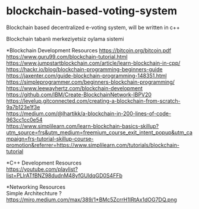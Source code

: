 # blockchain-based-voting-system
Blockchain based decentralized e-voting system, will be written in c++

Blockchain tabanlı merkeziyetsiz oylama sistemi


*Blockchain Development Resources
https://bitcoin.org/bitcoin.pdf  
https://www.guru99.com/blockchain-tutorial.html  
https://www.jumpstartblockchain.com/article/learn-blockchain-in-cpp/  
https://hackr.io/blog/blockchain-programming-beginners-guide  
https://jaxenter.com/guide-blockchain-programming-148351.html  
https://simpleprogrammer.com/beginners-blockchain-programming/  
https://www.leewayhertz.com/blockchain-development  
https://github.com/IBM/Create-BlockchainNetwork-IBPV20  
https://levelup.gitconnected.com/creating-a-blockchain-from-scratch-9a7b123e1f3e  
https://medium.com/@lhartikk/a-blockchain-in-200-lines-of-code-963cc1cc0e54  
https://www.simplilearn.com/learn-blockchain-basics-skillup?utm_source=frs&utm_medium=freemium_course_exit_intent_popup&utm_campaign=frs-tutorial-skillup-course-promotion&referrer=https://www.simplilearn.com/tutorials/blockchain-tutorial  

*C++ Development Resources  
https://youtube.com/playlist?list=PLlrATfBNZ98dudnM48yfGUldqGD0S4FFb  

*Networking Resources  
Simple Architechture ? https://miro.medium.com/max/389/1*BMc5ZcrrH1IRtAx1dOG7DQ.png

